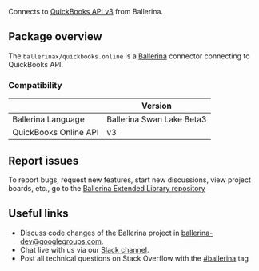 Connects to [QuickBooks API v3](https://developer.intuit.com/app/developer/qbo/docs/get-started) from Ballerina.

## Package overview
The `ballerinax/quickbooks.online` is a [Ballerina](https://ballerina.io/) connector connecting to QuickBooks API.

### Compatibility
|                           | Version                    |
|---------------------------|----------------------------|
| Ballerina Language        | Ballerina Swan Lake Beta3  | 
| QuickBooks Online API     | v3                         |

## Report issues
To report bugs, request new features, start new discussions, view project boards, etc., go to the [Ballerina Extended Library repository](https://github.com/ballerina-platform/ballerina-extended-library)

## Useful links
- Discuss code changes of the Ballerina project in [ballerina-dev@googlegroups.com](mailto:ballerina-dev@googlegroups.com).
- Chat live with us via our [Slack channel](https://ballerina.io/community/slack/).
- Post all technical questions on Stack Overflow with the [#ballerina](https://stackoverflow.com/questions/tagged/ballerina) tag